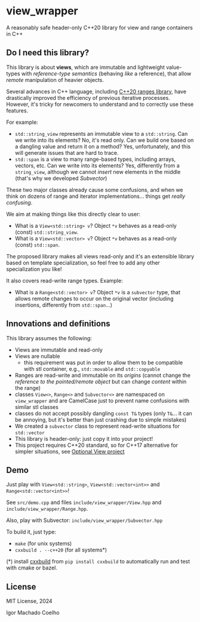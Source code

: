 # view_wrapper
A reasonably safe header-only C++20 library for view and range containers in C++

## Do I need this library?

This library is about **views**, which are immutable and lightweight value-types with *reference-type semantics* (behaving *like* a reference),
that allow *remote* manipulation of heavier objects.

Several advances in C++ language, including [C++20 ranges library](https://en.cppreference.com/w/cpp/ranges), 
have drastically improved the efficiency of previous iterative processes.
However, it's tricky for newcomers to understand and to correctly use these
features.

For example:

-  `std::string_view` represents an immutable view to a `std::string`.
Can we write into its elements? No, it's read only. 
Can we build one based on a dangling value and return it on a method? 
Yes, unfortunately, and this will generate issues that are hard to trace.
- `std::span` is a view to many range-based types, including arrays, vectors, etc.
Can we write into its elements? Yes, differently from a `string_view`, although we cannot *insert* new elements in the middle (that's why we developed *Subvector*)

These two major classes already cause some confusions, 
and when we think on dozens of range and iterator implementations... 
things get *really confusing*.

We aim at making things like this directly clear to user:

- What is a `View<std::string> v`? Object `*v` behaves as a read-only (const) `std::string_view`.
- What is a `View<std::vector> v`? Object `*v` behaves as a read-only (const) `std::span`.

The proposed library makes all views read-only and it's an extensible library
based on template specialization, so feel free to add any other specialization you like!

It also covers read-write range types. Example:

- What is a `Range<std::vector> v`? Object `*v` is a `subvector` type, that allows remote changes to occur on the original vector (including insertions, differently from `std::span`...)

## Innovations and definitions

This library assumes the following:

- Views are immutable and read-only
- Views are nullable
   * this requirement was put in order to allow them to be compatible with stl container, e.g., `std::movable` and `std::copyable`
- Ranges are read-write and immutable on its *origins* (cannot change the *reference to the pointed/remote object* but can change *content* within the range)
- classes `View<>`, `Range<>` and `Subvector<>` are namespaced on `view_wrapper` and are CamelCase just to prevent name confusions with similar stl classes
- classes do not accept possibly dangling `const T&` types (only `T&`... it can be annoying, but it's better than just crashing due to simple mistakes)
- We created a `subvector` class to represent read-write situations for `std::vector`
- This library is header-only: just copy it into your project!
- This project requires C++20 standard, so for C++17 alternative for simpler situations, see [Optional View project](https://github.com/igormcoelho/optional_view)

## Demo

Just play with `View<std::string>`, `View<std::vector<int>>` and `Range<std::vector<int>>`!

See `src/demo.cpp` and files `include/view_wrapper/View.hpp` and `include/view_wrapper/Range.hpp`.

Also, play with Subvector: `include/view_wrapper/Subvector.hpp` 

To build it, just type:

- `make` (for unix systems)
- `cxxbuild . --c++20` (for all systems*)

(*) install [cxxbuild](https://github.com/manydeps/cxxbuild) from `pip install cxxbuild` to automatically run and test with cmake or bazel.

## License

MIT License, 2024

Igor Machado Coelho

